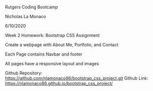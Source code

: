 Rutgers Coding Bootcamp

Nicholas La Monaco

6/10/2020

Week 2 Homework: Bootstrap CSS Assignment

Create a webpage with About Me, Portfolio, and Contact

Each Page contains Navbar and footer

All pages have a responsive layout and images

Github Repository: https://github.com/nlamonaco86/bootstrap_css_project.git
Github Link: https://nlamonaco86.github.io/bootstrap_css_project/
